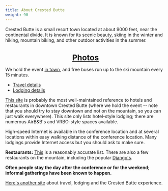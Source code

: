 ```yaml
---
title: About Crested Butte
weight: 90
---
```


Crested Butte is a small resort town located at about 9000 feet, near the
continental divide. It is known for its scenic beauty, skiing in the winter and
hiking, mountain biking, and other outdoor activities in the summer.<br/><br/>

<div style="text-align:center;font-size:175%;font-weight:bold">
<a href="https://photos.app.goo.gl/d3a4TfH1sHSH2vfu8" target="_blank">Photos</a>
</div>

We hold the event [in town](/venue), and free buses run up to the ski mountain
every 15 minutes.

- [Travel details](/travel)
- [Lodging details](/lodging)

[This site](http://www.downtowncrestedbutte.com/) is probably the most
well-maintained reference to hotels and restaurants in downtown Crested Butte
(where we hold the event -- note that you should try to stay downtown and not on
the mountain, so you can just walk everywhere). This site only lists hotel-style
lodging; there are numerous AirB&B's and VRBO-style spaces available.

High-speed Internet is available in the conference location and at
several locations within easy walking distance of the conference
location. Many lodgings provide Internet access but you should ask to
make sure.

**Restaurants:**
[This](http://www.downtowncrestedbutte.com/restaurants-in-crested-butte/)
is a reasonably accurate list. There are also a few restaurants on the
mountain, including the popular [Django's](http://djangos.us/).

**Often people stay the day after the conference or for the weekend;
informal gatherings have been known to happen.**

[Here's another site](http://travelcrestedbutte.com/) about travel,
lodging and the Crested Butte experience.
